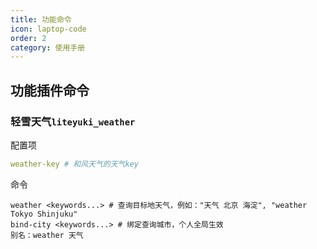 ```yaml
---
title: 功能命令
icon: laptop-code
order: 2
category: 使用手册
---
```



## 功能插件命令

### 轻雪天气`liteyuki_weather`
配置项
```yaml
weather-key # 和风天气的天气key
```
命令
```shell
weather <keywords...> # 查询目标地天气，例如："天气 北京 海淀", "weather Tokyo Shinjuku"
bind-city <keywords...> # 绑定查询城市，个人全局生效
别名：weather 天气
```